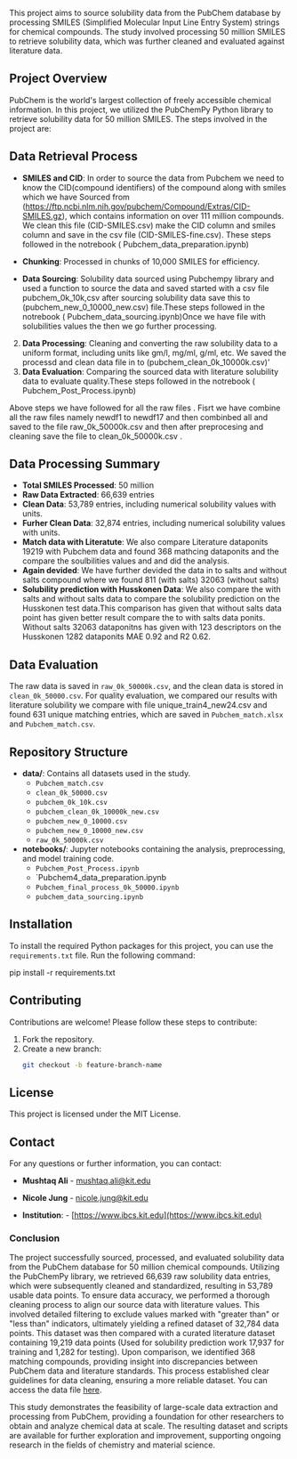 This project aims to source solubility data from the PubChem database by processing SMILES (Simplified Molecular Input Line Entry System) strings for chemical compounds. The study involved processing 50 million SMILES to retrieve solubility data, which was further cleaned and evaluated against literature data.

## Project Overview

PubChem is the world's largest collection of freely accessible chemical information. In this project, we utilized the PubChemPy Python library to retrieve solubility data for 50 million SMILES. The steps involved in the project are:

## Data Retrieval Process
- **SMILES and CID**: In order to source the data from Pubchem we need to know the CID(compound identifiers) of the compound along with smiles which we have Sourced from (https://ftp.ncbi.nlm.nih.gov/pubchem/Compound/Extras/CID-SMILES.gz), which contains information on over 111 million compounds.
We clean this file (CID-SMILES.csv) make the CID column and smiles column and save in the csv file (CID-SMILES-fine.csv). These steps followed in the notrebook ( Pubchem_data_preparation.ipynb)

- **Chunking**: Processed in chunks of 10,000 SMILES for efficiency.
- **Data Sourcing**: Solubility data sourced using Pubchempy library and used a function to source the data and saved started with a csv file pubchem_0k_10k,csv after sourcing solubility data save this to (pubchem_new_0_10000_new.csv) file.These steps followed in the notrebook ( Pubchem_data_sourcing.ipynb)Once we have file with solubilities values the then we go further processing. 

2. **Data Processing**: Cleaning and converting the raw solubility data to a uniform format, including units like gm/l, mg/ml, g/ml, etc. We saved the processd and clean data file in to (pubchem_clean_0k_10000k.csv)'
3. **Data Evaluation**: Comparing the sourced data with literature solubility data to evaluate quality.These steps followed in the notrebook ( Pubchem_Post_Process.ipynb)

Above steps we have followed for all the raw files . Fisrt we have combine all the raw files namely newdf1 to newdf17 
and then combinbed all and saved to the file raw_0k_50000k.csv and then after preprocesing and cleaning save the file to clean_0k_50000k.csv . 
## Data Processing Summary
- **Total SMILES Processed**: 50 million
- **Raw Data Extracted**: 66,639 entries
- **Clean Data**: 53,789 entries, including numerical solubility values with units.
- **Furher Clean Data**: 32,874 entries, including numerical solubility values with units.
- **Match data with Literatute**: We also compare Literature dataponits 19219 with Pubchem data and found 368 mathcing dataponits and the compare the soulbilities values and and did the analysis.  
- **Again devided**: We have further devided the data in to salts and without salts compound where we found 811 (with salts) 32063 (without salts) 
- **Solubility prediction with Husskonen Data**: We also compare the with salts and without salts data to compare the solubility prediction on the Husskonen test data.This comparison has given that without salts data point has given better result compare the to with salts data ponits. Without salts 32063 dataponitns has given with 123 descriptors on the Husskonen 1282 dataponits MAE 0.92 and R2 0.62.


## Data Evaluation
The raw data is saved in `raw_0k_50000k.csv`, and the clean data is stored in `clean_0k_50000.csv`. For quality evaluation, we compared our results with literature solubility we compare with file unique_train4_new24.csv and found 631 unique matching entries, which are saved in `Pubchem_match.xlsx` and `Pubchem_match.csv`.

## Repository Structure

- **data/**: Contains all datasets used in the study.
  - `Pubchem_match.csv`
  - `clean_0k_50000.csv`
  - `pubchem_0k_10k.csv`
  - `pubchem_clean_0k_10000k_new.csv`
  - `pubchem_new_0_10000.csv`
  - `pubchem_new_0_10000_new.csv`
  - `raw_0k_50000k.csv`
- **notebooks/**: Jupyter notebooks containing the analysis, preprocessing, and model training code.
  - `Pubchem_Post_Process.ipynb`
  - `Pubchem4_data_preparation.ipynb
  - `Pubchem_final_process_0k_50000.ipynb`
  - `pubchem_data_sourcing.ipynb`

## Installation

To install the required Python packages for this project, you can use the `requirements.txt` file. Run the following command:


pip install -r requirements.txt

## Contributing

Contributions are welcome! Please follow these steps to contribute:

1. Fork the repository.
2. Create a new branch:
   ```bash
   git checkout -b feature-branch-name

## License

This project is licensed under the MIT License.

## Contact

For any questions or further information, you can contact:

- **Mushtaq Ali** - [mushtaq.ali@kit.edu](mailto:dev.punjabi@kit.edu)
- **Nicole Jung** - [nicole.jung@kit.edu](mailto:nicole.jung@kit.edu)

- **Institution**:  - [https://www.ibcs.kit.edu](https://www.ibcs.kit.edu)

### Conclusion

The project successfully sourced, processed, and evaluated solubility data from the PubChem database for 50 million chemical compounds. Utilizing the PubChemPy library, we retrieved 66,639 raw solubility data entries, which were subsequently cleaned and standardized, resulting in 53,789 usable data points. To ensure data accuracy, we performed a thorough cleaning process to align our source data with literature values. This involved detailed filtering to exclude values marked with "greater than" or "less than" indicators, ultimately yielding a refined dataset of 32,784 data points. This dataset was then compared with a curated literature dataset containing 19,219 data points (Used for solubility prediction work 17,937 for training and 1,282 for testing). Upon comparison, we identified 368 matching compounds, providing insight into discrepancies between PubChem data and literature standards. This process established clear guidelines for data cleaning, ensuring a more reliable dataset. You can access the data file [here](data/Pubchem_match_368.csv).

This study demonstrates the feasibility of large-scale data extraction and processing from PubChem, providing a foundation for other researchers to obtain and analyze chemical data at scale. The resulting dataset and scripts are available for further exploration and improvement, supporting ongoing research in the fields of chemistry and material science.
